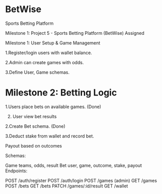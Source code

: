 # BetWise 
Sports Betting Platform


Milestone 1: Project 5 - Sports Betting Platform (BetWise)
Assigned

Milestone 1: User Setup & Game Management



1.Register/login users with wallet balance.



2.Admin can create games with odds.



3.Define User, Game schemas.


# Milestone 2: Betting Logic





1.Users place bets on available games. (Done)

2. User view bet results



2.Create Bet schema. (Done)



3.Deduct stake from wallet and record bet.

Payout based on outcomes


Schemas:


Game teams, odds, result
Bet user, game, outcome, stake, payout
Endpoints:

POST /auth/register
POST /auth/login
POST /games (admin)
GET /games
POST /bets
GET /bets
PATCH /games/:id/result
GET /wallet